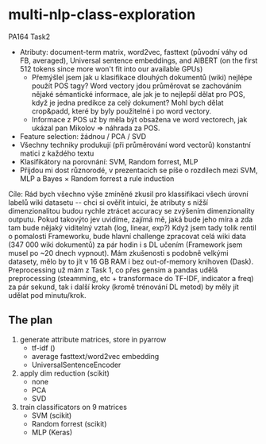 # multi-nlp-class-exploration
PA164 Task2

- Atributy: document-term matrix, word2vec, fasttext (původní váhy od FB, averaged), Universal sentence embeddings, and AlBERT (on the first 512 tokens since more won't fit into our available GPUs)
    - Přemýšlel jsem jak u klasifikace dlouhých dokumentů (wiki) nejlépe použít POS tagy? Word vectory jdou průměrovat se zachováním nějaké sémantické informace, ale jak je to nejlepší dělat pro POS, když je jedna predikce za celý dokument? Mohl bych dělat crop&padd, které by byly použitelné i po word vectory.
    - Informace z POS už by měla být obsažena ve word vectorech, jak ukázal pan Mikolov => náhrada za POS.
- Feature selection: žádnou / PCA / SVD
- Všechny techniky produkují (při průměrování word vectorů) konstantní matici z každého textu
- Klasifikátory na porovnání: SVM, Random forrest, MLP
- Přijdou mi dost různorodé, v prezentacích se píše o rozdílech mezi SVM, MLP a Bayes × Random forrest a rule induction

Cíle:
Rád bych všechno výše zmíněné zkusil pro klassifikaci všech úrovní labelů wiki datasetu -- chci si ověřit intuici, že atributy s nižší dimenzionalitou budou rychle ztrácet accuracy se zvýšením dimenzionality outputu. Pokud takovýto jev uvidíme, zajímá mě, jaká bude jeho míra a zda tam bude nějaký viditelný vztah (log, linear, exp?)
Když jsem tady tolik rentil o pomalosti Frameworku, bude hlavní challenge zpracovat celá wiki data (347 000 wiki dokumentů) za pár hodin i s DL učením (Framework jsem musel po ~20 dnech vypnout). Mám zkušenosti s podobně velkými datasety, mělo by to jít v 16 GB RAM i bez out-of-memory knihoven (Dask). Preprocessing už mám z Task 1, co přes gensim a pandas udělá preprocessing (steamming, etc + transformace do TF-IDF, indicator a freq) za pár sekund, tak i další kroky (kromě trénování DL metod) by měly jít udělat pod minutu/krok.

## The plan

1. generate attribute matrices, store in pyarrow
    - tf-idf ()
    - average fasttext/word2vec embedding
    - UniversalSentenceEncoder
2. apply dim reduction (scikit)
    - none
    - PCA
    - SVD
3. train classificators on 9 matrices
    - SVM (scikit)
    - Random forrest (scikit)
    - MLP (Keras)
